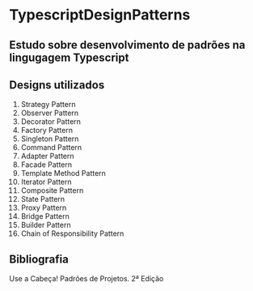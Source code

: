 # TypescriptDesignPatterns

## Estudo sobre desenvolvimento de padrões na lingugagem Typescript

## Designs utilizados

1. Strategy Pattern
2. Observer Pattern
3. Decorator Pattern
4. Factory Pattern
5. Singleton Pattern
6. Command Pattern
7. Adapter Pattern
8. Facade Pattern
9. Template Method Pattern
10. Iterator Pattern
11. Composite Pattern
12. State Pattern
13. Proxy Pattern
14. Bridge Pattern
15. Builder Pattern
16. Chain of Responsibility Pattern


## Bibliografia

Use a Cabeça! Padrões de Projetos. 2ª Edição
